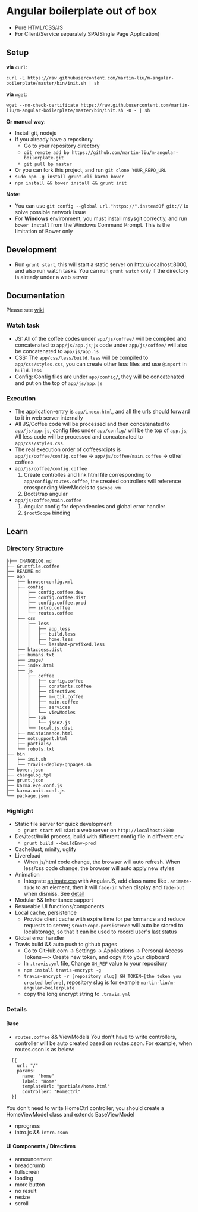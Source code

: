 # Angular boilerplate out of box

* Pure HTML/CSS/JS
* For Client/Service separately SPA(Single Page Application)

## Setup
**via** `curl`:

`curl -L https://raw.githubusercontent.com/martin-liu/m-angular-boilerplate/master/bin/init.sh | sh`

**via** `wget`:

`wget --no-check-certificate https://raw.githubusercontent.com/martin-liu/m-angular-boilerplate/master/bin/init.sh -O - | sh`

**Or manual way**:
  * Install git, nodejs
  * If you already have a repository
    + Go to your repository directory
    + `git remote add bp https://github.com/martin-liu/m-angular-boilerplate.git`
    + `git pull bp master`
  * Or you can fork this project, and run `git clone YOUR_REPO_URL`
  * `sudo npm -g install grunt-cli karma bower`
  * `npm install && bower install && grunt init`

**Note**:
  * You can use `git config --global url."https://".insteadOf git://` to solve possible network issue
  * For **Windows** environment, you must install msysgit correctly, and run `bower install` from the Windows Command Prompt. This is the limitation of Bower only

## Development
  * Run `grunt start`, this will start a static server on http://localhost:8000, and also run watch tasks. You can run `grunt watch` only if the directory is already under a web server

## Documentation
Please see [wiki](https://github.com/martin-liu/m-angular-boilerplate/wiki)

### Watch task
  * JS: All of the coffee codes under `app/js/coffee/` will be compiled and concatenated to `app/js/app.js`; js code under `app/js/coffee/` will also be concatenated to `app/js/app.js`
  * CSS: The `app/css/less/build.less` will be compiled to `app/css/styles.css`, you can create other less files and use `@import` in `build.less`
  * Config: Config files are under `app/config/`, they will be concatenated and put on the top of `app/js/app.js`

### Execution
  * The application-entry is `app/index.html`, and all the urls should forward to it in web server internally
  * All JS/Coffee code will be processed and then concatenated to `app/js/app.js`, config files under `app/config/` will be the top of `app.js`; All less code will be processed and concatenated to `app/css/styles.css`.
  * The real execution order of coffeesrcipts is `app/js/coffee/config.coffee` -> `app/js/coffee/main.coffee` -> other coffees
  * `app/js/coffee/config.coffee`
      1. Create controlles and link html file corresponding to `app/config/routes.coffee`, the created controllers will reference crossponding ViewModels to `$scope.vm`
      2. Bootstrap angular
  * `app/js/coffee/main.coffee`
      1. Angular config for dependencies and global error handler
      2. `$rootScope` binding

## Learn
### Directory Structure
```
├├── CHANGELOG.md
├── Gruntfile.coffee
├── README.md
├── app
│   ├── browserconfig.xml
│   ├── config
│   │   ├── config.coffee.dev
│   │   ├── config.coffee.dist
│   │   ├── config.coffee.prod
│   │   ├── intro.coffee
│   │   └── routes.coffee
│   ├── css
│   │   ├── less
│   │   │   ├── app.less
│   │   │   ├── build.less
│   │   │   ├── home.less
│   │   │   └── lesshat-prefixed.less
│   ├── htaccess.dist
│   ├── humans.txt
│   ├── image/
│   ├── index.html
│   ├── js
│   │   ├── coffee
│   │   │   ├── config.coffee
│   │   │   ├── constants.coffee
│   │   │   ├── directives
│   │   │   ├── m-util.coffee
│   │   │   ├── main.coffee
│   │   │   ├── services
│   │   │   └── viewModles
│   │   ├── lib
│   │   │   └── json2.js
│   │   └── local.js.dist
│   ├── maintainance.html
│   ├── notsupport.html
│   ├── partials/
│   └── robots.txt
├── bin
│   ├── init.sh
│   └── travis-deploy-ghpages.sh
├── bower.json
├── changelog.tpl
├── grunt.json
├── karma.e2e.conf.js
├── karma.unit.conf.js
└── package.json
```

### Highlight
* Static file server for quick development
    + `grunt start` will start a web server on `http://localhost:8000`
* Dev/test/build process, build with different config file in different env
    + `grunt build --buildEnv=prod `
* CacheBust, minify, uglify
* Livereload
    + When js/html code change, the browser will auto refresh. When less/css code change, the browser will auto apply new styles
* Animation
    + Integrate [animate.css](https://github.com/daneden/animate.css/) with AngularJS, add class name like `.animate-fade` to an element, then it will `fade-in` when display and `fade-out` when dismiss. See [detail](https://github.com/martin-liu/m-angular-boilerplate/blob/master/app/js/coffee/services/animate.coffee)
* Modular && Inheritance support
* Resueable UI functions/components
* Local cache, persistence
    + Provide client cache with expire time for performance and reduce requests to server; `$rootScope.persistence` will auto be stored to localstorage, so that it can be used to record user's last status
* Global error handler
* Travis build && auto push to github pages
  - Go to GitHub.com -> Settings -> Applications -> Personal Access Tokens — > Create new token, and copy it to your clipboard
  - In `.travis.yml` file, Change `GH_REF` value to your repository
  - `npm install travis-encrypt -g`
  - `travis-encrypt -r [repository slug] GH_TOKEN=[the token you created before]`, repository slug is for example `martin-liu/m-angular-boilerplate`
  - copy the long encrypt string to `.travis.yml`

### Details
#### Base
* `routes.coffee` && ViewModels
You don't have to write controllers, controller will be auto created based on routes.cson.
For example, when routes.cson is as below:
```
  [{
    url: "/"
    params:
      name: "home"
      label: "Home"
      templateUrl: "partials/home.html"
      controller: "HomeCtrl"
  }]
```
You don't need to write HomeCtrl controller, you should create a HomeViewModel class and extends BaseViewModel


* nprogress
* intro.js && `intro.cson`

#### UI Components / Directives
* announcement
* breadcrumb
* fullscreen
* loading
* more button
* no result
* resize
* scroll
